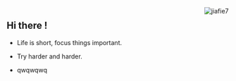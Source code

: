 <div>
<img align="right" src="https://komarev.com/ghpvc/?username=jiafie7&label=Profile%20views&color=0e75b6&style=flat" alt="jiafie7" />
</div>

## Hi there !

- Life is short, focus things important.

- Try harder and harder.

- qwqwqwq

